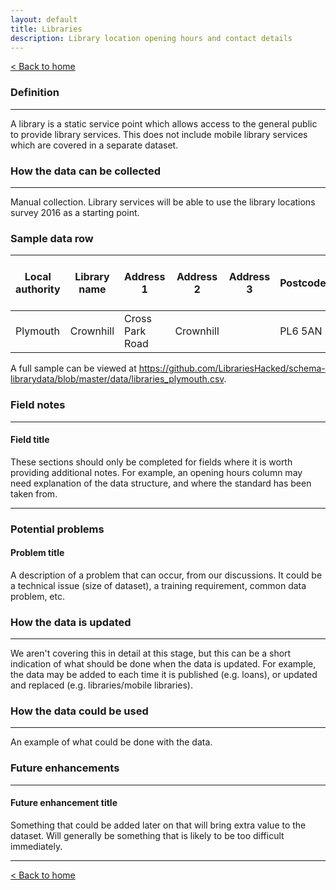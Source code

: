 ```yaml
---
layout: default
title: Libraries
description: Library location opening hours and contact details
---
```




[&lt; Back to home](./)

### Definition

---

A library is a static service point which allows access to the general public to provide library services. This does not include mobile library services which are covered in a separate dataset.

### How the data can be collected

---

Manual collection. Library services will be able to use the library locations survey 2016 as a starting point.



### Sample data row


| Local authority | Library name | Address 1 | Address 2 | Address 3 | Postcode | Unique Property Reference Number | Statutory | Type of Library | Year opened | Year closed | Monday hours | Tuesday hours | Wednesday hours | Thursday hours | Friday hours | Saturday hours | Sunday hours | Special hours | Colocated | Colocated with | Notes | URL | Email address |
| ------------ | ------------ | ------------ | ------------ | ------------ | ------------ | ------------ | ------------ | ------------ | ------------ | ------------ | ------------ | ------------ | ------------ | ------------ | ------------ | ------------ | ------------ | ------------ | ------------ | ------------ | ------------ | ------------ | ------------ |
| Plymouth  | Crownhill | Cross Park Road | Crownhill | | PL6 5AN | 100041062012 | Yes | LAL | 1991 | | 08:30-18:00| 08:30-18:00 | 08:30-18:00 | 08.30-20:00 | 08:30-18:00 | 09:00-17:00 | | | No | | | https://www.plymouth.gov.uk/libraries/findlibraryandopeninghours/crownhilllibrary | library@plymouth.gov.uk

A full sample can be viewed at https://github.com/LibrariesHacked/schema-librarydata/blob/master/data/libraries_plymouth.csv.

### Field notes

---

#### Field title

These sections should only be completed for fields where it is worth providing additional notes. For example, an opening hours column may need explanation of the data structure, and where the standard has been taken from.

---

### Potential problems

#### Problem title

A description of a problem that can occur, from our discussions. It could be a technical issue (size of dataset), a training requirement, common data problem, etc.

### How the data is updated

---

We aren't covering this in detail at this stage, but this can be a short indication of what should be done when the data is updated. For example, the data may be added to each time it is published (e.g. loans), or updated and replaced (e.g. libraries/mobile libraries).

### How the data could be used

---

An example of what could be done with the data.

### Future enhancements

---

#### Future enhancement title

Something that could be added later on that will bring extra value to the dataset. Will generally be something that is likely to be too difficult immediately.

---

[&lt; Back to home](./)
